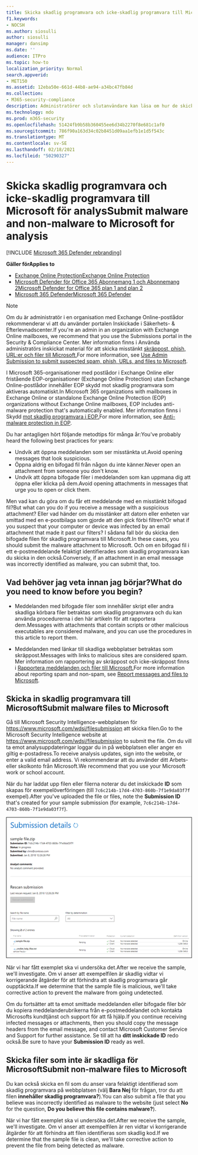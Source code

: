 ```yaml
---
title: Skicka skadlig programvara och icke-skadlig programvara till Microsoft för analys
f1.keywords:
- NOCSH
ms.author: siosulli
author: siosulli
manager: dansimp
ms.date: ''
audience: ITPro
ms.topic: how-to
localization_priority: Normal
search.appverid:
- MET150
ms.assetid: 12eba50e-661d-44b8-ae94-a34bc47fb84d
ms.collection:
- M365-security-compliance
description: Administratörer och slutanvändare kan läsa om hur de skickar oupptäckta skadlig programvara eller fel identifierade bifogade filer till Microsoft för analys.
ms.technology: mdo
ms.prod: m365-security
ms.openlocfilehash: 51424fb9b58b360455ee6d34b2270f8e681c1af0
ms.sourcegitcommit: 786f90a163d34c02b8451d09aa1efb1e1d5f543c
ms.translationtype: MT
ms.contentlocale: sv-SE
ms.lasthandoff: 02/18/2021
ms.locfileid: "50290327"
---
```

# <a name="submit-malware-and-non-malware-to-microsoft-for-analysis"></a><span data-ttu-id="85317-103">Skicka skadlig programvara och icke-skadlig programvara till Microsoft för analys</span><span class="sxs-lookup"><span data-stu-id="85317-103">Submit malware and non-malware to Microsoft for analysis</span></span>

[!INCLUDE [Microsoft 365 Defender rebranding](../includes/microsoft-defender-for-office.md)]

<span data-ttu-id="85317-104">**Gäller för**</span><span class="sxs-lookup"><span data-stu-id="85317-104">**Applies to**</span></span>
- [<span data-ttu-id="85317-105">Exchange Online Protection</span><span class="sxs-lookup"><span data-stu-id="85317-105">Exchange Online Protection</span></span>](exchange-online-protection-overview.md)
- [<span data-ttu-id="85317-106">Microsoft Defender för Office 365 Abonnemang 1 och Abonnemang 2</span><span class="sxs-lookup"><span data-stu-id="85317-106">Microsoft Defender for Office 365 plan 1 and plan 2</span></span>](office-365-atp.md)
- [<span data-ttu-id="85317-107">Microsoft 365 Defender</span><span class="sxs-lookup"><span data-stu-id="85317-107">Microsoft 365 Defender</span></span>](../mtp/microsoft-threat-protection.md)

> [!NOTE]
> <span data-ttu-id="85317-108">Om du är administratör i en organisation med Exchange Online-postlådor rekommenderar vi att du använder portalen Inskickade i Säkerhets- & Efterlevnadscenter.</span><span class="sxs-lookup"><span data-stu-id="85317-108">If you're an admin in an organization with Exchange Online mailboxes, we recommend that you use the Submissions portal in the Security & Compliance Center.</span></span> <span data-ttu-id="85317-109">Mer information finns i Använda administratörs inskickat material för att skicka misstänkt [skräppost, phish, URL:er och filer till Microsoft.](admin-submission.md)</span><span class="sxs-lookup"><span data-stu-id="85317-109">For more information, see [Use Admin Submission to submit suspected spam, phish, URLs, and files to Microsoft](admin-submission.md).</span></span>

<span data-ttu-id="85317-110">I Microsoft 365-organisationer med postlådor i Exchange Online eller fristående EOP-organisationer (Exchange Online Protection) utan Exchange Online-postlådor innehåller EOP skydd mot skadlig programvara som aktiveras automatiskt.</span><span class="sxs-lookup"><span data-stu-id="85317-110">In Microsoft 365 organizations with mailboxes in Exchange Online or standalone Exchange Online Protection (EOP) organizations without Exchange Online mailboxes, EOP includes anti-malware protection that's automatically enabled.</span></span> <span data-ttu-id="85317-111">Mer information finns i Skydd [mot skadlig programvara i EOP.](anti-malware-protection.md)</span><span class="sxs-lookup"><span data-stu-id="85317-111">For more information, see [Anti-malware protection in EOP](anti-malware-protection.md).</span></span>

<span data-ttu-id="85317-112">Du har antagligen hört följande metodtips för många år:</span><span class="sxs-lookup"><span data-stu-id="85317-112">You've probably heard the following best practices for years:</span></span>

- <span data-ttu-id="85317-113">Undvik att öppna meddelanden som ser misstänkta ut.</span><span class="sxs-lookup"><span data-stu-id="85317-113">Avoid opening messages that look suspicious.</span></span>
- <span data-ttu-id="85317-114">Öppna aldrig en bifogad fil från någon du inte känner.</span><span class="sxs-lookup"><span data-stu-id="85317-114">Never open an attachment from someone you don't know.</span></span>
- <span data-ttu-id="85317-115">Undvik att öppna bifogade filer i meddelanden som kan uppmana dig att öppna eller klicka på dem.</span><span class="sxs-lookup"><span data-stu-id="85317-115">Avoid opening attachments in messages that urge you to open or click them.</span></span>

<span data-ttu-id="85317-116">Men vad kan du göra om du får ett meddelande med en misstänkt bifogad fil?</span><span class="sxs-lookup"><span data-stu-id="85317-116">But what can you do if you receive a message with a suspicious attachment?</span></span> <span data-ttu-id="85317-117">Eller vad händer om du misstänker att datorn eller enheten var smittad med en e-postbilaga som gjorde att den gick förbi filtren?</span><span class="sxs-lookup"><span data-stu-id="85317-117">Or what if you suspect that your computer or device was infected by an email attachment that made it past our filters?</span></span> <span data-ttu-id="85317-118">I sådana fall bör du skicka den bifogade filen för skadlig programvara till Microsoft.</span><span class="sxs-lookup"><span data-stu-id="85317-118">In these cases, you should submit the malware attachment to Microsoft.</span></span> <span data-ttu-id="85317-119">Och om en bifogad fil i ett e-postmeddelande felaktigt identifierades som skadlig programvara kan du skicka in den också.</span><span class="sxs-lookup"><span data-stu-id="85317-119">Conversely, if an attachment in an email message was incorrectly identified as malware, you can submit that, too.</span></span>

## <a name="what-do-you-need-to-know-before-you-begin"></a><span data-ttu-id="85317-120">Vad behöver jag veta innan jag börjar?</span><span class="sxs-lookup"><span data-stu-id="85317-120">What do you need to know before you begin?</span></span>

- <span data-ttu-id="85317-121">Meddelanden med bifogade filer som innehåller skript eller andra skadliga körbara filer betraktas som skadlig programvara och du kan använda procedurerna i den här artikeln för att rapportera dem.</span><span class="sxs-lookup"><span data-stu-id="85317-121">Messages with attachments that contain scripts or other malicious executables are considered malware, and you can use the procedures in this article to report them.</span></span>

- <span data-ttu-id="85317-122">Meddelanden med länkar till skadliga webbplatser betraktas som skräppost.</span><span class="sxs-lookup"><span data-stu-id="85317-122">Messages with links to malicious sites are considered spam.</span></span> <span data-ttu-id="85317-123">Mer information om rapportering av skräppost och icke-skräppost finns i [Rapportera meddelanden och filer till Microsoft.](report-junk-email-messages-to-microsoft.md)</span><span class="sxs-lookup"><span data-stu-id="85317-123">For more information about reporting spam and non-spam, see [Report messages and files to Microsoft](report-junk-email-messages-to-microsoft.md).</span></span>

## <a name="submit-malware-files-to-microsoft"></a><span data-ttu-id="85317-124">Skicka in skadlig programvara till Microsoft</span><span class="sxs-lookup"><span data-stu-id="85317-124">Submit malware files to Microsoft</span></span>

<span data-ttu-id="85317-125">Gå till Microsoft Security Intelligence-webbplatsen för <https://www.microsoft.com/wdsi/filesubmission> att skicka filen.</span><span class="sxs-lookup"><span data-stu-id="85317-125">Go to the Microsoft Security Intelligence website at <https://www.microsoft.com/wdsi/filesubmission> to submit the file.</span></span> <span data-ttu-id="85317-126">Om du vill ta emot analysuppdateringar loggar du in på webbplatsen eller anger en giltig e-postadress.</span><span class="sxs-lookup"><span data-stu-id="85317-126">To receive analysis updates, sign into the website, or enter a valid email address.</span></span> <span data-ttu-id="85317-127">Vi rekommenderar att du använder ditt Arbets- eller skolkonto från Microsoft.</span><span class="sxs-lookup"><span data-stu-id="85317-127">We recommend that you use your Microsoft work or school account.</span></span>

<span data-ttu-id="85317-128">När du har laddat upp filen eller filerna noterar du det inskickade **ID** som skapas för exempelöverföringen (till `7c6c214b-17d4-4703-860b-7f1e9da03f7f` exempel).</span><span class="sxs-lookup"><span data-stu-id="85317-128">After you've uploaded the file or files, note the **Submission ID** that's created for your sample submission (for example, `7c6c214b-17d4-4703-860b-7f1e9da03f7f`).</span></span>

![Information om inskickat material på Windows Defender Säkerhetsinformation-webbplatsen](../../media/EOP-Malware-Protection-Center.png)

<span data-ttu-id="85317-130">När vi har fått exemplet ska vi undersöka det.</span><span class="sxs-lookup"><span data-stu-id="85317-130">After we receive the sample, we'll investigate.</span></span> <span data-ttu-id="85317-131">Om vi anser att exempelfilen är skadlig vidtar vi korrigerande åtgärder för att förhindra att skadlig programvara går oupptäckta.</span><span class="sxs-lookup"><span data-stu-id="85317-131">If we determine that the sample file is malicious, we'll take corrective action to prevent the malware from going undetected.</span></span>

<span data-ttu-id="85317-132">Om du fortsätter att ta emot smittade meddelanden eller bifogade filer bör du kopiera meddelanderubrikerna från e-postmeddelandet och kontakta Microsofts kundtjänst och support för att få hjälp.</span><span class="sxs-lookup"><span data-stu-id="85317-132">If you continue receiving infected messages or attachments, then you should copy the message headers from the email message, and contact Microsoft Customer Service and Support for further assistance.</span></span> <span data-ttu-id="85317-133">Se till att ha **ditt inskickade ID** redo också.</span><span class="sxs-lookup"><span data-stu-id="85317-133">Be sure to have your **Submission ID** ready as well.</span></span>

## <a name="submit-non-malware-files-to-microsoft"></a><span data-ttu-id="85317-134">Skicka filer som inte är skadliga för Microsoft</span><span class="sxs-lookup"><span data-stu-id="85317-134">Submit non-malware files to Microsoft</span></span>

<span data-ttu-id="85317-135">Du kan också skicka en fil som du anser vara felaktigt identifierad som skadlig programvara på webbplatsen (välj **Bara Nej** för frågan, tror du att filen **innehåller skadlig programvara?**).</span><span class="sxs-lookup"><span data-stu-id="85317-135">You can also submit a file that you believe was incorrectly identified as malware to the website (just select **No** for the question, **Do you believe this file contains malware?**).</span></span>

<span data-ttu-id="85317-136">När vi har fått exemplet ska vi undersöka det.</span><span class="sxs-lookup"><span data-stu-id="85317-136">After we receive the sample, we'll investigate.</span></span> <span data-ttu-id="85317-137">Om vi anser att exempelfilen är ren vidtar vi korrigerande åtgärder för att förhindra att filen identifieras som skadlig kod.</span><span class="sxs-lookup"><span data-stu-id="85317-137">If we determine that the sample file is clean, we'll take corrective action to prevent the file from being detected as malware.</span></span>
